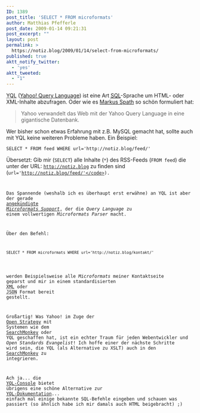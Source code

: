 ```yaml
---
ID: 1389
post_title: 'SELECT * FROM microformats'
author: Matthias Pfefferle
post_date: 2009-01-14 09:21:31
post_excerpt: ""
layout: post
permalink: >
  https://notiz.blog/2009/01/14/select-from-microformats/
published: true
aktt_notify_twitter:
  - 'yes'
aktt_tweeted:
  - "1"
---
```

<abbr title="Yahoo! Query Language">YQL</abbr> (<a href="http://developer.yahoo.com/yql/">Yahoo! Query Language</a>) ist eine Art <abbr title="Structured Query Language"><a href="http://de.wikipedia.org/wiki/SQL">SQL</a></abbr>-Sprache um HTML- oder XML-Inhalte abzufragen. Oder wie es <a href="http://netzwertig.com/2008/12/11/yahoo-yql-das-web-als-datenbank/">Markus Spath</a> so schön formuliert hat:

<blockquote cite="http://netzwertig.com/2008/12/11/yahoo-yql-das-web-als-datenbank/">Yahoo verwandelt das Web mit der Yahoo Query Language in eine gigantische Datenbank.</blockquote>

Wer bisher schon etwas Erfahrung mit z.B. MySQL gemacht hat, sollte auch mit YQL keine weiteren Probleme haben. Ein Beispiel:

<pre><code>SELECT * FROM feed WHERE url='http://notiz.blog/feed/'</code></pre>

Übersetzt: Gib mir (<code>SELECT</code>) alle Inhalte (<code>*</code>) des RSS-Feeds (<code>FROM feed</code>) die unter der URL: <code>http://notiz.blog</code> zu finden sind (<code>url='http://notiz.blog/feed/'</code>).

Das Spannende (weshalb ich es überhaupt erst erwähne) an YQL ist aber der gerade <a href="http://developer.yahoo.net/blog/archives/2009/01/yql_with_microformats.html">angekündigte <em>Microformats Support</em></a>, der die <em>Query Language</em> zu einem vollwertigen <em>Microformats Parser</em> macht.

Über den Befehl:

<pre><code>SELECT * FROM microformats WHERE url='http://notiz.blog/kontakt/'</code></pre>

werden Beispielsweise alle <em>Microformats</em> meiner Kontaktseite geparst und mir in einem standardisierten <abbr title="Extensible Markup Language">XML</abbr> oder <abbr title="JavaScript Object Notation">JSON</abbr> Format bereit gestellt.

Großartig! Was Yahoo! im Zuge der <a href="http://developer.yahoo.com/yos/intro/">Open Strategy</a> mit Systemen wie dem <a href="http://developer.yahoo.com/searchmonkey/">SearchMonkey</a> oder YQL geschaffen hat, ist ein echter Traum für jeden Webentwickler und <em>Open Standards Evangelist</em>! Ich hoffe einer der nächste Schritte wird sein, die YQL (als Alternative zu XSLT) auch in den <a href="http://developer.yahoo.com/searchmonkey/">SearchMonkey</a> zu integrieren.

Ach ja... die <a href="http://developer.yahoo.com/yql/console/">YQL-Console</a> bietet übrigens eine schöne Alternative zur <a href="http://developer.yahoo.com/yql/guide/">YQL-Dokumentation</a>... einfach mal einige bekannte SQL-Befehle eingeben und schauen was passiert (so ähnlich habe ich mir damals auch HTML beigebracht) ;)
